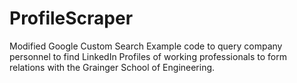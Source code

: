 # ProfileScraper

Modified Google Custom Search Example code to query company personnel to find LinkedIn Profiles of working professionals to form relations with the Grainger School of Engineering.
